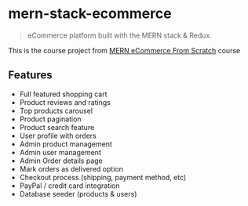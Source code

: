# mern-stack-ecommerce

> eCommerce platform built with the MERN stack & Redux.

This is the course project from [MERN eCommerce From Scratch][Course Link] course

## Features

- Full featured shopping cart
- Product reviews and ratings
- Top products carousel
- Product pagination
- Product search feature
- User profile with orders
- Admin product management
- Admin user management
- Admin Order details page
- Mark orders as delivered option
- Checkout process (shipping, payment method, etc)
- PayPal / credit card integration
- Database seeder (products & users)


[Course Link]: https://www.udemy.com/course/mern-ecommerce
